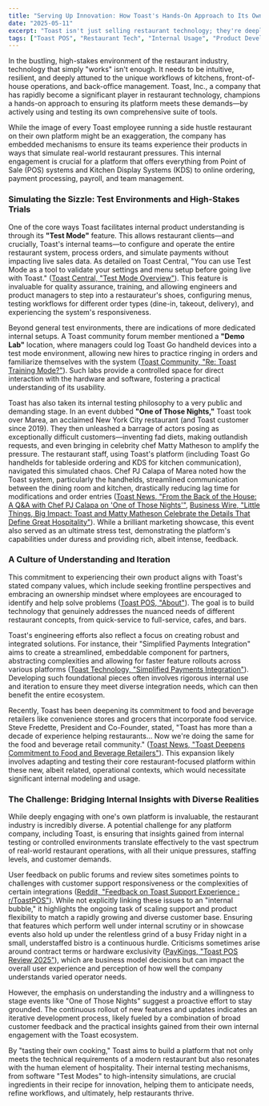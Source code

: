 ```yaml
---
title: "Serving Up Innovation: How Toast's Hands-On Approach to Its Own Tech Shapes the Restaurant Industry"
date: "2025-05-11"
excerpt: "Toast isn't just selling restaurant technology; they're deeply immersed in it. From rigorous internal 'Test Modes' and 'Demo Labs' to high-pressure, real-world simulations, Toast actively utilizes its own platform to refine its POS, KDS, and a full suite of restaurant management tools. This piece explores how this commitment to experiencing their own solutions fuels product development and aims to keep them aligned with the dynamic needs of the hospitality world."
tags: ["Toast POS", "Restaurant Tech", "Internal Usage", "Product Development", "Fintech", "POS Systems", "Hospitality Tech", "Software Development", "Company Culture", "Innovation"]
---
```


In the bustling, high-stakes environment of the restaurant industry, technology that simply "works" isn't enough. It needs to be intuitive, resilient, and deeply attuned to the unique workflows of kitchens, front-of-house operations, and back-office management. Toast, Inc., a company that has rapidly become a significant player in restaurant technology, champions a hands-on approach to ensuring its platform meets these demands—by actively using and testing its own comprehensive suite of tools.

While the image of every Toast employee running a side hustle restaurant on their own platform might be an exaggeration, the company has embedded mechanisms to ensure its teams experience their products in ways that simulate real-world restaurant pressures. This internal engagement is crucial for a platform that offers everything from Point of Sale (POS) systems and Kitchen Display Systems (KDS) to online ordering, payment processing, payroll, and team management.

### Simulating the Sizzle: Test Environments and High-Stakes Trials

One of the core ways Toast facilitates internal product understanding is through its **"Test Mode"** feature. This allows restaurant clients—and crucially, Toast's internal teams—to configure and operate the entire restaurant system, process orders, and simulate payments without impacting live sales data. As detailed on Toast Central, "You can use Test Mode as a tool to validate your settings and menu setup before going live with Toast." ([Toast Central, "Test Mode Overview"](https://central.toasttab.com/s/article/Test-Mode-Enable-and-Disable-1492802389999)). This feature is invaluable for quality assurance, training, and allowing engineers and product managers to step into a restaurateur's shoes, configuring menus, testing workflows for different order types (dine-in, takeout, delivery), and experiencing the system's responsiveness.

Beyond general test environments, there are indications of more dedicated internal setups. A Toast community forum member mentioned a **"Demo Lab"** location, where managers could log Toast Go handheld devices into a test mode environment, allowing new hires to practice ringing in orders and familiarize themselves with the system ([Toast Community, "Re: Toast Training Mode?"](https://community.toasttab.com/t5/restaurant-operations/toast-training-mode/m-p/13465)). Such labs provide a controlled space for direct interaction with the hardware and software, fostering a practical understanding of its usability.

Toast has also taken its internal testing philosophy to a very public and demanding stage. In an event dubbed **"One of Those Nights,"** Toast took over Marea, an acclaimed New York City restaurant (and Toast customer since 2019). They then unleashed a barrage of actors posing as exceptionally difficult customers—inventing fad diets, making outlandish requests, and even bringing in celebrity chef Matty Matheson to amplify the pressure. The restaurant staff, using Toast's platform (including Toast Go handhelds for tableside ordering and KDS for kitchen communication), navigated this simulated chaos. Chef PJ Calapa of Marea noted how the Toast system, particularly the handhelds, streamlined communication between the dining room and kitchen, drastically reducing lag time for modifications and order entries ([Toast News, "From the Back of the House: A Q&A with Chef PJ Calapa on 'One of Those Nights'"](https://pos.toasttab.com/news/chef-pj-calapa-on-one-of-those-nights), [Business Wire, "Little Things, Big Impact: Toast and Matty Matheson Celebrate the Details That Define Great Hospitality"](https://www.businesswire.com/news/home/20250107083620/en/Little-Things-Big-Impact-Toast-and-Matty-Matheson-Celebrate-the-Details-That-Define-Great-Hospitality)). While a brilliant marketing showcase, this event also served as an ultimate stress test, demonstrating the platform's capabilities under duress and providing rich, albeit intense, feedback.

### A Culture of Understanding and Iteration

This commitment to experiencing their own product aligns with Toast's stated company values, which include seeking frontline perspectives and embracing an ownership mindset where employees are encouraged to identify and help solve problems ([Toast POS, "About"](https://pos.toasttab.com/about)). The goal is to build technology that genuinely addresses the nuanced needs of different restaurant concepts, from quick-service to full-service, cafes, and bars.

Toast's engineering efforts also reflect a focus on creating robust and integrated solutions. For instance, their "Simplified Payments Integration" aims to create a streamlined, embeddable component for partners, abstracting complexities and allowing for faster feature rollouts across various platforms ([Toast Technology, "Simplified Payments Integration"](https://technology.toasttab.com/entry/simplified-payments-integration/)). Developing such foundational pieces often involves rigorous internal use and iteration to ensure they meet diverse integration needs, which can then benefit the entire ecosystem.

Recently, Toast has been deepening its commitment to food and beverage retailers like convenience stores and grocers that incorporate food service. Steve Fredette, President and Co-Founder, stated, "Toast has more than a decade of experience helping restaurants... Now we're doing the same for the food and beverage retail community." ([Toast News, "Toast Deepens Commitment to Food and Beverage Retailers"](https://pos.toasttab.com/news/toast-deepens-commitment-to-food-and-beverage-retailers)). This expansion likely involves adapting and testing their core restaurant-focused platform within these new, albeit related, operational contexts, which would necessitate significant internal modeling and usage.

### The Challenge: Bridging Internal Insights with Diverse Realities

While deeply engaging with one's own platform is invaluable, the restaurant industry is incredibly diverse. A potential challenge for any platform company, including Toast, is ensuring that insights gained from internal testing or controlled environments translate effectively to the vast spectrum of real-world restaurant operations, with all their unique pressures, staffing levels, and customer demands.

User feedback on public forums and review sites sometimes points to challenges with customer support responsiveness or the complexities of certain integrations ([Reddit, "Feedback on Toast Support Experience : r/ToastPOS"](https://www.reddit.com/r/ToastPOS/comments/1af1ksz/feedback_on_toast_support_experience/)). While not explicitly linking these issues to an "internal bubble," it highlights the ongoing task of scaling support and product flexibility to match a rapidly growing and diverse customer base. Ensuring that features which perform well under internal scrutiny or in showcase events also hold up under the relentless grind of a busy Friday night in a small, understaffed bistro is a continuous hurdle. Criticisms sometimes arise around contract terms or hardware exclusivity ([PayKings, "Toast POS Review 2025"](https://paykings.com/blog/toast-pos-review-your-2025-guide-to-stress-free-restaurant-management/)), which are business model decisions but can impact the overall user experience and perception of how well the company understands varied operator needs.

However, the emphasis on understanding the industry and a willingness to stage events like "One of Those Nights" suggest a proactive effort to stay grounded. The continuous rollout of new features and updates indicates an iterative development process, likely fueled by a combination of broad customer feedback and the practical insights gained from their own internal engagement with the Toast ecosystem.

By "tasting their own cooking," Toast aims to build a platform that not only meets the technical requirements of a modern restaurant but also resonates with the human element of hospitality. Their internal testing mechanisms, from software "Test Modes" to high-intensity simulations, are crucial ingredients in their recipe for innovation, helping them to anticipate needs, refine workflows, and ultimately, help restaurants thrive.